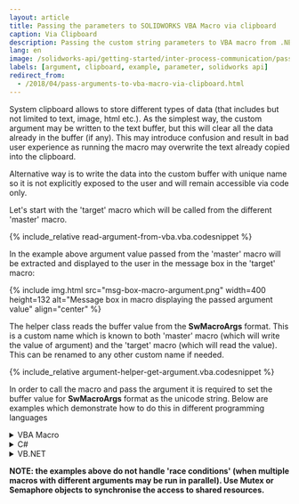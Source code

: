 ```yaml
---
layout: article
title: Passing the parameters to SOLIDWORKS VBA Macro via clipboard
caption: Via Clipboard
description: Passing the custom string parameters to VBA macro from .NET application or another macro via clipboard
lang: en
image: /solidworks-api/getting-started/inter-process-communication/pass-parameters-to-vba-macro/via-clipboard/msg-box-macro-argument.png
labels: [argument, clipboard, example, parameter, solidworks api]
redirect_from:
  - /2018/04/pass-arguments-to-vba-macro-via-clipboard.html
---
```

System clipboard allows to store different types of data (that includes but not limited to text, image, html etc.). As the simplest way, the custom argument may be written to the text buffer, but this will clear all the data already in the buffer (if any). This may introduce confusion and result in bad user experience as running the macro may overwrite the text already copied into the clipboard.  

Alternative way is to write the data into the custom buffer with unique name so it is not explicitly exposed to the user and will remain accessible via code only.

Let's start with the 'target' macro which will be called from the different 'master' macro.  

{% include_relative read-argument-from-vba.vba.codesnippet %}

In the example above argument value passed from the 'master' macro will be extracted and displayed to the user in the message box in the 'target' macro:

{% include img.html src="msg-box-macro-argument.png" width=400 height=132 alt="Message box in macro displaying the passed argument value" align="center" %}

The helper class reads the buffer value from the **__SwMacroArgs__** format. This is a custom name which is known to both 'master' macro (which will write the value of argument) and the 'target' macro (which will read the value). This can be renamed to any other custom name if needed.

{% include_relative argument-helper-get-argument.vba.codesnippet %}

In order to call the macro and pass the argument it is required to set the buffer value for **__SwMacroArgs__** format as the unicode string. Below are examples which demonstrate how to do this in different programming languages

<details>
<summary>VBA Macro</summary>

Argument Helper Module

{% include_relative argument-helper-set-argument.vba.codesnippet %}

Macro

{% include_relative call-macro-with-argument-vba.vba.codesnippet %}

</details>

<details>
<summary>C#</summary>

{% include_relative call-macro-with-arguments-csharp.cs.codesnippet %}

</details>

<details>
<summary>VB.NET</summary>

{% include_relative call-macro-with-arguments-vb.net.vb.codesnippet %}

</details>

**NOTE: the examples above do not handle 'race conditions' (when multiple macros with different arguments may be run in parallel). Use Mutex or Semaphore objects to synchronise the access to shared resources.**
